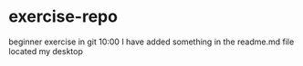 # exercise-repo
beginner exercise in git
10:00 I have added something in the readme.md file located my desktop
